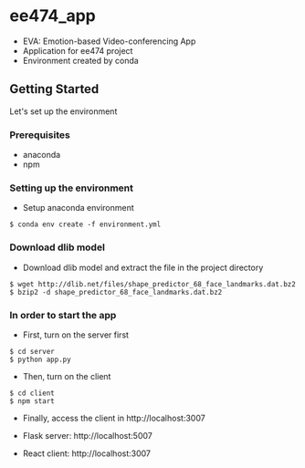 # ee474_app

- EVA: Emotion-based Video-conferencing App
- Application for ee474 project
- Environment created by conda


## Getting Started

Let's set up the environment

### Prerequisites

- anaconda
- npm

### Setting up the environment
- Setup anaconda environment
```
$ conda env create -f environment.yml
```

### Download dlib model
- Download dlib model and extract the file in the project directory
```
$ wget http://dlib.net/files/shape_predictor_68_face_landmarks.dat.bz2
$ bzip2 -d shape_predictor_68_face_landmarks.dat.bz2
```

### In order to start the app
- First, turn on the server first
```
$ cd server
$ python app.py
```
- Then, turn on the client
```
$ cd client
$ npm start
```
- Finally, access the client in http://localhost:3007

- Flask server: http://localhost:5007
- React client: http://localhost:3007
